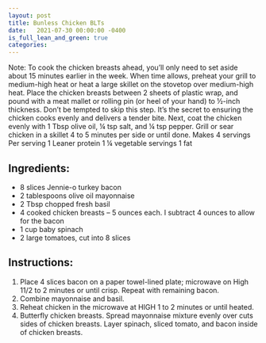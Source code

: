 ```yaml
---
layout: post
title: Bunless Chicken BLTs
date:   2021-07-30 00:00:00 -0400
is_full_lean_and_green: true
categories: 
---
```


Note: To cook the chicken breasts ahead, you’ll only need to set aside about 15 minutes earlier in the week. When time allows, preheat your grill to medium-high heat or heat a large skillet on the stovetop over medium-high heat. Place the chicken breasts between 2 sheets of plastic wrap, and pound with a meat mallet or rolling pin (or heel of your hand) to ½-inch thickness. Don’t be tempted to skip this step. It’s the secret to ensuring the chicken cooks evenly and delivers a tender bite. Next, coat the chicken evenly with 1 Tbsp olive oil, ¼ tsp salt, and ¼ tsp pepper. Grill or sear chicken in a skillet 4 to 5 minutes per side or until done.
Makes 4 servings
Per serving
1 Leaner protein
1 ¼ vegetable servings
1 fat

## Ingredients: 
* 8 slices Jennie-o turkey bacon
* 2 tablespoons olive oil mayonnaise 
* 2 Tbsp chopped fresh basil
* 4 cooked chicken breasts – 5 ounces each. I subtract 4 ounces to allow for the bacon
* 1 cup baby spinach
* 2 large tomatoes, cut into 8 slices

## Instructions:
1. Place 4 slices bacon on a paper towel-lined plate; microwave on High 11/2 to 2 minutes or until crisp. Repeat with remaining bacon.
2. Combine mayonnaise and basil.
3. Reheat chicken in the microwave at HIGH 1 to 2 minutes or until heated.
4. Butterfly chicken breasts. Spread mayonnaise mixture evenly over cuts sides of chicken breasts. Layer spinach, sliced tomato, and bacon inside of chicken breasts.

